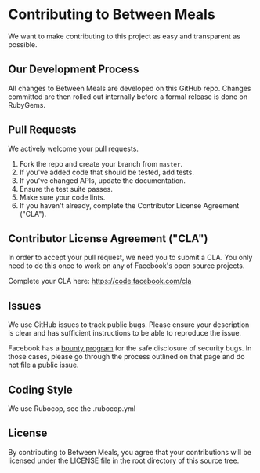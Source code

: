 # Contributing to Between Meals
We want to make contributing to this project as easy and transparent as
possible.

## Our Development Process
All changes to Between Meals are developed on this GitHub repo. Changes
committed are then rolled out internally before a formal release is done on
RubyGems.

## Pull Requests
We actively welcome your pull requests.

1. Fork the repo and create your branch from `master`.
2. If you've added code that should be tested, add tests.
3. If you've changed APIs, update the documentation.
4. Ensure the test suite passes.
5. Make sure your code lints.
6. If you haven't already, complete the Contributor License Agreement ("CLA").

## Contributor License Agreement ("CLA")
In order to accept your pull request, we need you to submit a CLA. You only need
to do this once to work on any of Facebook's open source projects.

Complete your CLA here: <https://code.facebook.com/cla>

## Issues
We use GitHub issues to track public bugs. Please ensure your description is
clear and has sufficient instructions to be able to reproduce the issue.

Facebook has a [bounty program](https://www.facebook.com/whitehat/) for the safe
disclosure of security bugs. In those cases, please go through the process
outlined on that page and do not file a public issue.

## Coding Style  
We use Rubocop, see the .rubocop.yml

## License
By contributing to Between Meals, you agree that your contributions will be
licensed under the LICENSE file in the root directory of this source tree.
